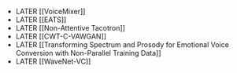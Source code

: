 - LATER [[VoiceMixer]]
- LATER [[EATS]]
- LATER [[Non-Attentive Tacotron]]
- LATER [[CWT-C-VAWGAN]]
- LATER [[Transforming Spectrum and Prosody for Emotional Voice Conversion with Non-Parallel Training Data]]
- LATER [[WaveNet-VC]]